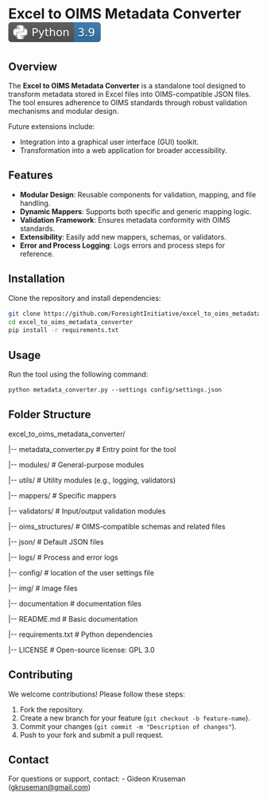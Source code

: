 # Excel to OIMS Metadata Converter ![Python](img/pythonbadge3_9plus.svg)

## Overview

The **Excel to OIMS Metadata Converter** is a standalone tool designed to transform metadata stored in Excel files into OIMS-compatible JSON files. The tool ensures adherence to OIMS standards through robust validation mechanisms and modular design.

Future extensions include:

- Integration into a graphical user interface (GUI) toolkit.
- Transformation into a web application for broader accessibility.

## Features

- **Modular Design**: Reusable components for validation, mapping, and file handling.
- **Dynamic Mappers**: Supports both specific and generic mapping logic.
- **Validation Framework**: Ensures metadata conformity with OIMS standards.
- **Extensibility**: Easily add new mappers, schemas, or validators.
- **Error and Process Logging**: Logs errors and process steps for reference.

## Installation

Clone the repository and install dependencies:

```bash
git clone https://github.com/ForesightInitiative/excel_to_oims_metadata_converter.git
cd excel_to_oims_metadata_converter
pip install -r requirements.txt
```

## Usage

Run the tool using the following command:

```markdown
python metadata_converter.py --settings config/settings.json
```

## Folder Structure

excel_to_oims_metadata_converter/


|-- metadata_converter.py # Entry point for the tool 


|-- modules/              # General-purpose modules


|-- utils/                # Utility modules (e.g., logging, validators)


|-- mappers/              # Specific mappers


|-- validators/           # Input/output validation modules



|-- oims_structures/      # OIMS-compatible schemas and related files


|-- json/                 # Default JSON files


|-- logs/                 # Process and error logs


|-- config/               # location of the user settings file 

 
|-- img/                  # image files


|-- documentation         # documentation files


|-- README.md             # Basic documentation


|-- requirements.txt      # Python dependencies


|-- LICENSE               # Open-source license: GPL 3.0



## Contributing

We welcome contributions! Please follow these steps:

1. Fork the repository.
2. Create a new branch for your feature (`git checkout -b feature-name`).
3. Commit your changes (`git commit -m "Description of changes"`).
4. Push to your fork and submit a pull request.

## Contact

For questions or support, contact: - Gideon Kruseman ([gkruseman@gmail.com](mailto:gkruseman@gmail.com))
